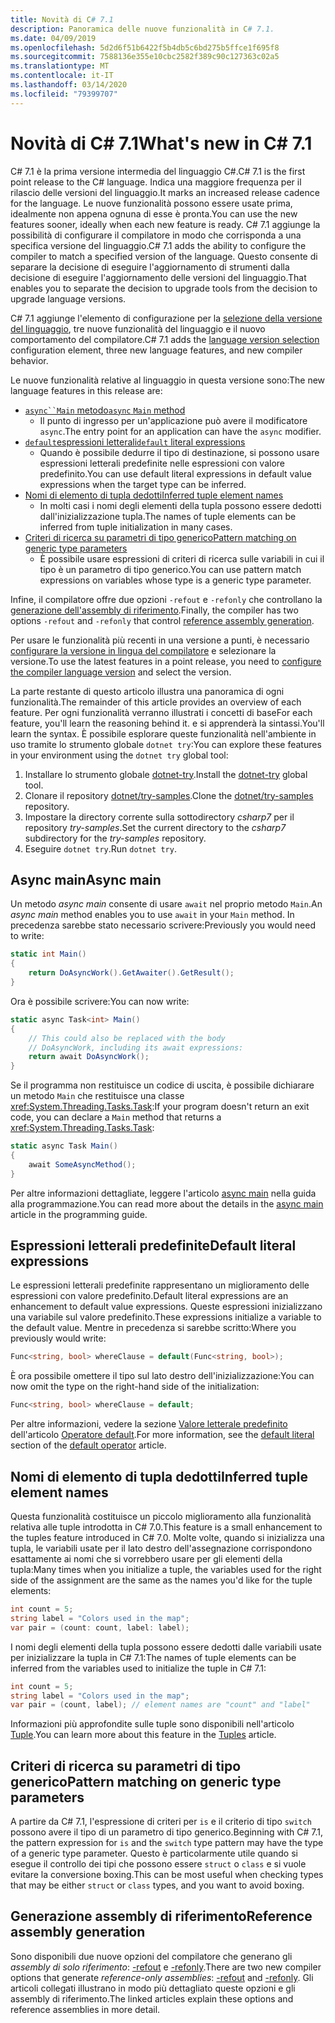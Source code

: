 ```yaml
---
title: Novità di C# 7.1
description: Panoramica delle nuove funzionalità in C# 7.1.
ms.date: 04/09/2019
ms.openlocfilehash: 5d2d6f51b6422f5b4db5c6bd275b5ffce1f695f8
ms.sourcegitcommit: 7588136e355e10cbc2582f389c90c127363c02a5
ms.translationtype: MT
ms.contentlocale: it-IT
ms.lasthandoff: 03/14/2020
ms.locfileid: "79399707"
---
```

# <a name="whats-new-in-c-71"></a><span data-ttu-id="4b95a-103">Novità di C# 7.1</span><span class="sxs-lookup"><span data-stu-id="4b95a-103">What's new in C# 7.1</span></span>

<span data-ttu-id="4b95a-104">C# 7.1 è la prima versione intermedia del linguaggio C#.</span><span class="sxs-lookup"><span data-stu-id="4b95a-104">C# 7.1 is the first point release to the C# language.</span></span> <span data-ttu-id="4b95a-105">Indica una maggiore frequenza per il rilascio delle versioni del linguaggio.</span><span class="sxs-lookup"><span data-stu-id="4b95a-105">It marks an increased release cadence for the language.</span></span> <span data-ttu-id="4b95a-106">Le nuove funzionalità possono essere usate prima, idealmente non appena ognuna di esse è pronta.</span><span class="sxs-lookup"><span data-stu-id="4b95a-106">You can use the new features sooner, ideally when each new feature is ready.</span></span> <span data-ttu-id="4b95a-107">C# 7.1 aggiunge la possibilità di configurare il compilatore in modo che corrisponda a una specifica versione del linguaggio.</span><span class="sxs-lookup"><span data-stu-id="4b95a-107">C# 7.1 adds the ability to configure the compiler to match a specified version of the language.</span></span> <span data-ttu-id="4b95a-108">Questo consente di separare la decisione di eseguire l'aggiornamento di strumenti dalla decisione di eseguire l'aggiornamento delle versioni del linguaggio.</span><span class="sxs-lookup"><span data-stu-id="4b95a-108">That enables you to separate the decision to upgrade tools from the decision to upgrade language versions.</span></span>

<span data-ttu-id="4b95a-109">C# 7.1 aggiunge l'elemento di configurazione per la [selezione della versione del linguaggio](../language-reference/configure-language-version.md), tre nuove funzionalità del linguaggio e il nuovo comportamento del compilatore.</span><span class="sxs-lookup"><span data-stu-id="4b95a-109">C# 7.1 adds the [language version selection](../language-reference/configure-language-version.md) configuration element, three new language features, and new compiler behavior.</span></span>

<span data-ttu-id="4b95a-110">Le nuove funzionalità relative al linguaggio in questa versione sono:</span><span class="sxs-lookup"><span data-stu-id="4b95a-110">The new language features in this release are:</span></span>

- [<span data-ttu-id="4b95a-111">`async``Main` metodo</span><span class="sxs-lookup"><span data-stu-id="4b95a-111">`async` `Main` method</span></span>](#async-main)
  - <span data-ttu-id="4b95a-112">Il punto di ingresso per un'applicazione può avere il modificatore `async`.</span><span class="sxs-lookup"><span data-stu-id="4b95a-112">The entry point for an application can have the `async` modifier.</span></span>
- [<span data-ttu-id="4b95a-113">`default`espressioni letterali</span><span class="sxs-lookup"><span data-stu-id="4b95a-113">`default` literal expressions</span></span>](#default-literal-expressions)
  - <span data-ttu-id="4b95a-114">Quando è possibile dedurre il tipo di destinazione, si possono usare espressioni letterali predefinite nelle espressioni con valore predefinito.</span><span class="sxs-lookup"><span data-stu-id="4b95a-114">You can use default literal expressions in default value expressions when the target type can be inferred.</span></span>
- [<span data-ttu-id="4b95a-115">Nomi di elemento di tupla dedotti</span><span class="sxs-lookup"><span data-stu-id="4b95a-115">Inferred tuple element names</span></span>](#inferred-tuple-element-names)
  - <span data-ttu-id="4b95a-116">In molti casi i nomi degli elementi della tupla possono essere dedotti dall'inizializzazione tupla.</span><span class="sxs-lookup"><span data-stu-id="4b95a-116">The names of tuple elements can be inferred from tuple initialization in many cases.</span></span>
- [<span data-ttu-id="4b95a-117">Criteri di ricerca su parametri di tipo generico</span><span class="sxs-lookup"><span data-stu-id="4b95a-117">Pattern matching on generic type parameters</span></span>](#pattern-matching-on-generic-type-parameters)
  - <span data-ttu-id="4b95a-118">È possibile usare espressioni di criteri di ricerca sulle variabili in cui il tipo è un parametro di tipo generico.</span><span class="sxs-lookup"><span data-stu-id="4b95a-118">You can use pattern match expressions on variables whose type is a generic type parameter.</span></span>

<span data-ttu-id="4b95a-119">Infine, il compilatore offre due opzioni `-refout` e `-refonly` che controllano la [generazione dell'assembly di riferimento](#reference-assembly-generation).</span><span class="sxs-lookup"><span data-stu-id="4b95a-119">Finally, the compiler has two options `-refout` and `-refonly` that control [reference assembly generation](#reference-assembly-generation).</span></span>

<span data-ttu-id="4b95a-120">Per usare le funzionalità più recenti in una versione a punti, è necessario [configurare la versione in lingua del compilatore](../language-reference/configure-language-version.md) e selezionare la versione.</span><span class="sxs-lookup"><span data-stu-id="4b95a-120">To use the latest features in a point release, you need to [configure the compiler language version](../language-reference/configure-language-version.md) and select the version.</span></span>

<span data-ttu-id="4b95a-121">La parte restante di questo articolo illustra una panoramica di ogni funzionalità.</span><span class="sxs-lookup"><span data-stu-id="4b95a-121">The remainder of this article provides an overview of each feature.</span></span> <span data-ttu-id="4b95a-122">Per ogni funzionalità verranno illustrati i concetti di base</span><span class="sxs-lookup"><span data-stu-id="4b95a-122">For each feature, you'll learn the reasoning behind it.</span></span> <span data-ttu-id="4b95a-123">e si apprenderà la sintassi.</span><span class="sxs-lookup"><span data-stu-id="4b95a-123">You'll learn the syntax.</span></span> <span data-ttu-id="4b95a-124">È possibile esplorare queste funzionalità nell'ambiente in uso tramite lo strumento globale `dotnet try`:</span><span class="sxs-lookup"><span data-stu-id="4b95a-124">You can explore these features in your environment using the `dotnet try` global tool:</span></span>

1. <span data-ttu-id="4b95a-125">Installare lo strumento globale [dotnet-try](https://github.com/dotnet/try/blob/master/README.md#setup).</span><span class="sxs-lookup"><span data-stu-id="4b95a-125">Install the [dotnet-try](https://github.com/dotnet/try/blob/master/README.md#setup) global tool.</span></span>
1. <span data-ttu-id="4b95a-126">Clonare il repository [dotnet/try-samples](https://github.com/dotnet/try-samples).</span><span class="sxs-lookup"><span data-stu-id="4b95a-126">Clone the [dotnet/try-samples](https://github.com/dotnet/try-samples) repository.</span></span>
1. <span data-ttu-id="4b95a-127">Impostare la directory corrente sulla sottodirectory *csharp7* per il repository *try-samples*.</span><span class="sxs-lookup"><span data-stu-id="4b95a-127">Set the current directory to the *csharp7* subdirectory for the *try-samples* repository.</span></span>
1. <span data-ttu-id="4b95a-128">Eseguire `dotnet try`.</span><span class="sxs-lookup"><span data-stu-id="4b95a-128">Run `dotnet try`.</span></span>

## <a name="async-main"></a><span data-ttu-id="4b95a-129">Async main</span><span class="sxs-lookup"><span data-stu-id="4b95a-129">Async main</span></span>

<span data-ttu-id="4b95a-130">Un metodo *async main* consente di usare `await` nel proprio metodo `Main`.</span><span class="sxs-lookup"><span data-stu-id="4b95a-130">An *async main* method enables you to use `await` in your `Main` method.</span></span>
<span data-ttu-id="4b95a-131">In precedenza sarebbe stato necessario scrivere:</span><span class="sxs-lookup"><span data-stu-id="4b95a-131">Previously you would need to write:</span></span>

```csharp
static int Main()
{
    return DoAsyncWork().GetAwaiter().GetResult();
}
```

<span data-ttu-id="4b95a-132">Ora è possibile scrivere:</span><span class="sxs-lookup"><span data-stu-id="4b95a-132">You can now write:</span></span>

```csharp
static async Task<int> Main()
{
    // This could also be replaced with the body
    // DoAsyncWork, including its await expressions:
    return await DoAsyncWork();
}
```

<span data-ttu-id="4b95a-133">Se il programma non restituisce un codice di uscita, è possibile dichiarare un metodo `Main` che restituisce una classe <xref:System.Threading.Tasks.Task>:</span><span class="sxs-lookup"><span data-stu-id="4b95a-133">If your program doesn't return an exit code, you can declare a `Main` method that returns a <xref:System.Threading.Tasks.Task>:</span></span>

```csharp
static async Task Main()
{
    await SomeAsyncMethod();
}
```

<span data-ttu-id="4b95a-134">Per altre informazioni dettagliate, leggere l'articolo [async main](../programming-guide/main-and-command-args/index.md) nella guida alla programmazione.</span><span class="sxs-lookup"><span data-stu-id="4b95a-134">You can read more about the details in the [async main](../programming-guide/main-and-command-args/index.md) article in the programming guide.</span></span>

## <a name="default-literal-expressions"></a><span data-ttu-id="4b95a-135">Espressioni letterali predefinite</span><span class="sxs-lookup"><span data-stu-id="4b95a-135">Default literal expressions</span></span>

<span data-ttu-id="4b95a-136">Le espressioni letterali predefinite rappresentano un miglioramento delle espressioni con valore predefinito.</span><span class="sxs-lookup"><span data-stu-id="4b95a-136">Default literal expressions are an enhancement to default value expressions.</span></span>
<span data-ttu-id="4b95a-137">Queste espressioni inizializzano una variabile sul valore predefinito.</span><span class="sxs-lookup"><span data-stu-id="4b95a-137">These expressions initialize a variable to the default value.</span></span> <span data-ttu-id="4b95a-138">Mentre in precedenza si sarebbe scritto:</span><span class="sxs-lookup"><span data-stu-id="4b95a-138">Where you previously would write:</span></span>

```csharp
Func<string, bool> whereClause = default(Func<string, bool>);
```

<span data-ttu-id="4b95a-139">È ora possibile omettere il tipo sul lato destro dell'inizializzazione:</span><span class="sxs-lookup"><span data-stu-id="4b95a-139">You can now omit the type on the right-hand side of the initialization:</span></span>

```csharp
Func<string, bool> whereClause = default;
```

<span data-ttu-id="4b95a-140">Per altre informazioni, vedere la sezione [Valore letterale predefinito](../language-reference/operators/default.md#default-literal) dell'articolo [Operatore default](../language-reference/operators/default.md).</span><span class="sxs-lookup"><span data-stu-id="4b95a-140">For more information, see the [default literal](../language-reference/operators/default.md#default-literal) section of the [default operator](../language-reference/operators/default.md) article.</span></span>

## <a name="inferred-tuple-element-names"></a><span data-ttu-id="4b95a-141">Nomi di elemento di tupla dedotti</span><span class="sxs-lookup"><span data-stu-id="4b95a-141">Inferred tuple element names</span></span>

<span data-ttu-id="4b95a-142">Questa funzionalità costituisce un piccolo miglioramento alla funzionalità relativa alle tuple introdotta in C# 7.0.</span><span class="sxs-lookup"><span data-stu-id="4b95a-142">This feature is a small enhancement to the tuples feature introduced in C# 7.0.</span></span> <span data-ttu-id="4b95a-143">Molte volte, quando si inizializza una tupla, le variabili usate per il lato destro dell'assegnazione corrispondono esattamente ai nomi che si vorrebbero usare per gli elementi della tupla:</span><span class="sxs-lookup"><span data-stu-id="4b95a-143">Many times when you initialize a tuple, the variables used for the right side of the assignment are the same as the names you'd like for the tuple elements:</span></span>

```csharp
int count = 5;
string label = "Colors used in the map";
var pair = (count: count, label: label);
```

<span data-ttu-id="4b95a-144">I nomi degli elementi della tupla possono essere dedotti dalle variabili usate per inizializzare la tupla in C# 7.1:</span><span class="sxs-lookup"><span data-stu-id="4b95a-144">The names of tuple elements can be inferred from the variables used to initialize the tuple in C# 7.1:</span></span>

```csharp
int count = 5;
string label = "Colors used in the map";
var pair = (count, label); // element names are "count" and "label"
```

<span data-ttu-id="4b95a-145">Informazioni più approfondite sulle tuple sono disponibili nell'articolo [Tuple](../tuples.md).</span><span class="sxs-lookup"><span data-stu-id="4b95a-145">You can learn more about this feature in the [Tuples](../tuples.md) article.</span></span>

## <a name="pattern-matching-on-generic-type-parameters"></a><span data-ttu-id="4b95a-146">Criteri di ricerca su parametri di tipo generico</span><span class="sxs-lookup"><span data-stu-id="4b95a-146">Pattern matching on generic type parameters</span></span>

<span data-ttu-id="4b95a-147">A partire da C# 7.1, l'espressione di criteri per `is` e il criterio di tipo `switch` possono avere il tipo di un parametro di tipo generico.</span><span class="sxs-lookup"><span data-stu-id="4b95a-147">Beginning with C# 7.1, the pattern expression for `is` and the `switch` type pattern may have the type of a generic type parameter.</span></span> <span data-ttu-id="4b95a-148">Questo è particolarmente utile quando si esegue il controllo dei tipi che possono essere `struct` o `class` e si vuole evitare la conversione boxing.</span><span class="sxs-lookup"><span data-stu-id="4b95a-148">This can be most useful when checking types that may be either `struct` or `class` types, and you want to avoid boxing.</span></span>

## <a name="reference-assembly-generation"></a><span data-ttu-id="4b95a-149">Generazione assembly di riferimento</span><span class="sxs-lookup"><span data-stu-id="4b95a-149">Reference assembly generation</span></span>

<span data-ttu-id="4b95a-150">Sono disponibili due nuove opzioni del compilatore che generano gli *assembly di solo riferimento*: [-refout](../language-reference/compiler-options/refout-compiler-option.md) e [-refonly](../language-reference/compiler-options/refonly-compiler-option.md).</span><span class="sxs-lookup"><span data-stu-id="4b95a-150">There are two new compiler options that generate *reference-only assemblies*: [-refout](../language-reference/compiler-options/refout-compiler-option.md) and [-refonly](../language-reference/compiler-options/refonly-compiler-option.md).</span></span>
<span data-ttu-id="4b95a-151">Gli articoli collegati illustrano in modo più dettagliato queste opzioni e gli assembly di riferimento.</span><span class="sxs-lookup"><span data-stu-id="4b95a-151">The linked articles explain these options and reference assemblies in more detail.</span></span>
